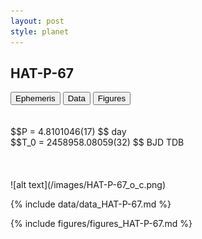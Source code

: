 ```yaml
---
layout: post
style: planet
---
```

<script src="../js/planets.js"></script>

## HAT-P-67

<!-- Tab links -->
<div class="tab">
<button class="tablinks" onclick="openCity(event, 'Ephemeris')">Ephemeris</button>
<button class="tablinks" onclick="openCity(event, 'Data')">Data</button>
<button class="tablinks" onclick="openCity(event, 'Figures')">Figures</button>
</div>

<!-- Tab content -->
<div id="Ephemeris" class="tabcontent" markdown="1">
<br/><br/>
$$P = 4.8101046(17) $$ day <br/>
$$T_0 = 2458958.08059(32) $$ BJD TDB
<br/><br/>
<br/><br/>
![alt text](/images/HAT-P-67_o_c.png)
</div>


<div id="Data" class="tabcontent" markdown="1">

{% include data/data_HAT-P-67.md %}

</div>

<div id="Figures" class="tabcontent" markdown="1">
{% include figures/figures_HAT-P-67.md %}
</div>


<script src="../js/tabs.js"></script>


